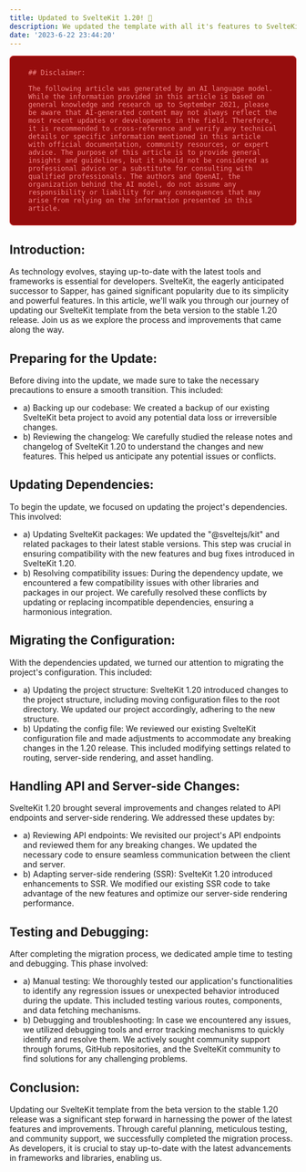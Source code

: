 ```yaml
---
title: Updated to SvelteKit 1.20! 🥳
description: We updated the template with all it's features to SvelteKit 1.20.
date: '2023-6-22 23:44:20'
---
```


<style>
    .alert {
        background: #960d0d;
        border: 1px solid #cb3837;
        border-radius: 7px;
        padding: .5rem 2rem;
        color: #f58989;
    }
</style>

<div class="alert">

    ## Disclaimer:

    The following article was generated by an AI language model. While the information provided in this article is based on general knowledge and research up to September 2021, please be aware that AI-generated content may not always reflect the most recent updates or developments in the field. Therefore, it is recommended to cross-reference and verify any technical details or specific information mentioned in this article with official documentation, community resources, or expert advice. The purpose of this article is to provide general insights and guidelines, but it should not be considered as professional advice or a substitute for consulting with qualified professionals. The authors and OpenAI, the organization behind the AI model, do not assume any responsibility or liability for any consequences that may arise from relying on the information presented in this article.

</div>

## Introduction:

As technology evolves, staying up-to-date with the latest tools and frameworks is essential for developers. SvelteKit, the eagerly anticipated successor to Sapper, has gained significant popularity due to its simplicity and powerful features. In this article, we'll walk you through our journey of updating our SvelteKit template from the beta version to the stable 1.20 release. Join us as we explore the process and improvements that came along the way.

## Preparing for the Update:

Before diving into the update, we made sure to take the necessary precautions to ensure a smooth transition. This included:

- a) Backing up our codebase: We created a backup of our existing SvelteKit beta project to avoid any potential data loss or irreversible changes.
- b) Reviewing the changelog: We carefully studied the release notes and changelog of SvelteKit 1.20 to understand the changes and new features. This helped us anticipate any potential issues or conflicts.

## Updating Dependencies:

To begin the update, we focused on updating the project's dependencies. This involved:

- a) Updating SvelteKit packages: We updated the "@sveltejs/kit" and related packages to their latest stable versions. This step was crucial in ensuring compatibility with the new features and bug fixes introduced in SvelteKit 1.20.
- b) Resolving compatibility issues: During the dependency update, we encountered a few compatibility issues with other libraries and packages in our project. We carefully resolved these conflicts by updating or replacing incompatible dependencies, ensuring a harmonious integration.

## Migrating the Configuration:

With the dependencies updated, we turned our attention to migrating the project's configuration. This included:

- a) Updating the project structure: SvelteKit 1.20 introduced changes to the project structure, including moving configuration files to the root directory. We updated our project accordingly, adhering to the new structure.
- b) Updating the config file: We reviewed our existing SvelteKit configuration file and made adjustments to accommodate any breaking changes in the 1.20 release. This included modifying settings related to routing, server-side rendering, and asset handling.

## Handling API and Server-side Changes:

SvelteKit 1.20 brought several improvements and changes related to API endpoints and server-side rendering. We addressed these updates by:

- a) Reviewing API endpoints: We revisited our project's API endpoints and reviewed them for any breaking changes. We updated the necessary code to ensure seamless communication between the client and server.
- b) Adapting server-side rendering (SSR): SvelteKit 1.20 introduced enhancements to SSR. We modified our existing SSR code to take advantage of the new features and optimize our server-side rendering performance.

## Testing and Debugging:

After completing the migration process, we dedicated ample time to testing and debugging. This phase involved:

- a) Manual testing: We thoroughly tested our application's functionalities to identify any regression issues or unexpected behavior introduced during the update. This included testing various routes, components, and data fetching mechanisms.
- b) Debugging and troubleshooting: In case we encountered any issues, we utilized debugging tools and error tracking mechanisms to quickly identify and resolve them. We actively sought community support through forums, GitHub repositories, and the SvelteKit community to find solutions for any challenging problems.

## Conclusion:

Updating our SvelteKit template from the beta version to the stable 1.20 release was a significant step forward in harnessing the power of the latest features and improvements. Through careful planning, meticulous testing, and community support, we successfully completed the migration process. As developers, it is crucial to stay up-to-date with the latest advancements in frameworks and libraries, enabling us.
